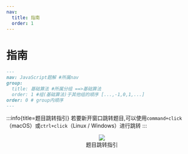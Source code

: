 ```yaml
---
nav:
  title: 指南
  order: 1
---
```


# 指南

```md
---
nav: JavaScript题解 #所属nav
group:
  title: 基础算法 #所属分组 ==>基础算法
  order: 1 #组(基础算法)于其他组的顺序 [...,-1,0,1,...]
order: 0 # group内顺序
---
```

:::info{title=题目跳转指引}
若要新开窗口跳转题目,可以使用`command+click`（macOS）或`ctrl+click`（Linux / Windows）进行跳转
:::

<div align=center>
  <img src="https://cdn.jsdelivr.net/gh/gaoxiaoduan/picGoImg@main/images/202211251043567.png" style="max-width:100%" />
  <div align=center>题目跳转指引</div>
</div>


<!-- <embed src="xxx"></embed> -->

<!-- <div align=center>
  <img src="https://cdn.jsdelivr.net/gh/gaoxiaoduan/picGoImg@main/images/202210251429165.png" style="max-width:100%" />
  <div align=center>图解</div>
</div> -->


<!-- ## [111](xxx) <Badge type="success">easy</Badge>

123

```js
123
```

## [111](xxx) <Badge type="warning">medium</Badge>

123

```js
123
``` -->
